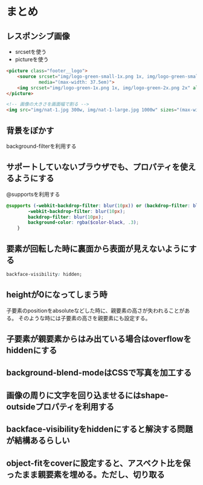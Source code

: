 # まとめ

## レスポンシブ画像

- srcsetを使う
- pictureを使う

```html
<picture class="footer__logo">
    <source srcset="img/logo-green-small-1x.png 1x, img/logo-green-small-2x.png 2x"
            media="(max-width: 37.5em)">
    <img srcset="img/logo-green-1x.png 1x, img/logo-green-2x.png 2x" alt="Full logo" src="img/logo-green-2x.png">
</picture>
```

```html
<!-- 画像の大きさを画面幅で割る -->
<img src="img/nat-1.jpg 300w, img/nat-1-large.jpg 1000w" sizes="(max-width: 900px) 20vw, (max-width: 600px) 30vw">
```

## 背景をぼかす

background-filterを利用する

## サポートしていないブラウザでも、プロパティを使えるようにする

@supportsを利用する

```scss
@supports (-webkit-backdrop-filter: blur(10px)) or (backdrop-filter: blur(10px)) {
        -webkit-backdrop-filter: blur(10px);
        backdrop-filter: blur(10px);
        background-color: rgba($color-black, .3);
    }
```

## 要素が回転した時に裏面から表面が見えないようにする

```css
backface-visibility: hidden;
```

## heightが0になってしまう時

子要素のpositionをabsoluteなどした時に、親要素の高さが失われることがある。
そのような時には子要素の高さを親要素にも設定する。

## 子要素が親要素からはみ出ている場合はoverflowをhiddenにする

## background-blend-modeはCSSで写真を加工する

## 画像の周りに文字を回り込ませるにはshape-outsideプロパティを利用する

## backface-visibilityをhiddenにすると解決する問題が結構あるらしい

## object-fitをcoverに設定すると、アスペクト比を保ったまま親要素を埋める。ただし、切り取る

